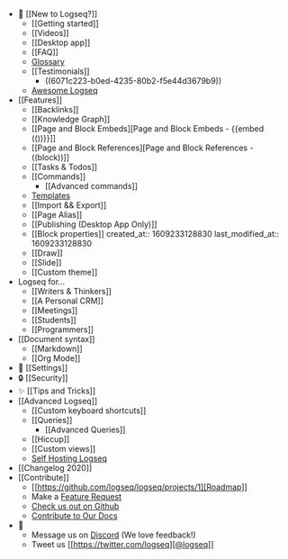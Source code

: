 - 🌟 [[New to Logseq?]]
    - [[Getting started]]
    - [[Videos]]
    - [[Desktop app]]
    - [[FAQ]]
    - [Glossary](https://discuss.logseq.com/t/glossary-draft-work-in-progress/196)
    - [[Testimonials]]
        - ((6071c223-b0ed-4235-80b2-f5e44d3679b9))
    - [Awesome Logseq](https://github.com/logseq/awesome-logseq)
- [[Features]]
    - [[Backlinks]]
    - [[Knowledge Graph]]
    - [[Page and Block Embeds][Page and Block Embeds - {{embed (())}}]]
    - [[Page and Block References][Page and Block References - ((block))]]
    - [[Tasks & Todos]]
    - [[Commands]]
        - [[Advanced commands]]
    - [Templates](https://discuss.logseq.com/t/templates-how-to-create-edit-and-insert/200)
    - [[Import && Export]]
    - [[Page Alias]]
    - [[Publishing (Desktop App Only)]]
    - [[Block properties]]
      created_at:: 1609233128830
      last_modified_at:: 1609233128830
    - [[Draw]]
    - [[Slide]]
    - [[Custom theme]]
- Logseq for...
    - [[Writers & Thinkers]]
    - [[A Personal CRM]]
    - [[Meetings]]
    - [[Students]]
    - [[Programmers]]
- [[Document syntax]]
    - [[Markdown]]
    - [[Org Mode]]
- 👤 [[Settings]]
- 🔒 [[Security]]
- ✨ [[Tips and Tricks]]
- [[Advanced Logseq]]
    - [[Custom keyboard shortcuts]]
    - [[Queries]]
        - [[Advanced Queries]]
    - [[Hiccup]]
    - [[Custom views]]
    - [Self Hosting Logseq](https://github.com/dustinlacewell/logseq-guide)
- [[Changelog 2020]]
- [[Contribute]]
    - [[https://github.com/logseq/logseq/projects/1][Roadmap]]
    - Make a [Feature Request](https://discuss.logseq.com/)
    - [Check us out on Github](https://github.com/logseq/logseq)
    - [Contribute to Our Docs](https://github.com/logseq/docs)
- 💬
    - Message us on [Discord](https://discord.gg/KpN4eHY) (We love feedback!)
    - Tweet us [[https://twitter.com/logseq][@logseq]]